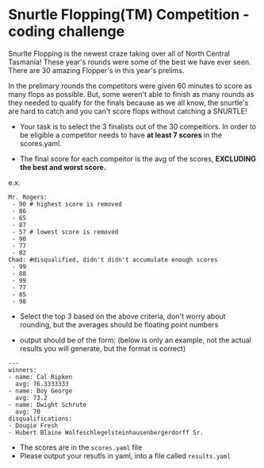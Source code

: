 

Snurtle Flopping(TM) Competition - coding challenge
=========

Snurlte Flopping is the newest craze taking over all of North Central Tasmania!  These year's rounds were some of the best
we have ever seen. There are 30 amazing Flopper's in this year's prelims.

In the prelimary rounds the competitors were given 60 minutes to score as many flops as possible.  But, some weren't able
to finish as many rounds as they needed to qualify for the finals because as we all know, the snurtle's are hard to catch 
and you can't score flops without catching a SNURTLE!


* Your task is to select the 3 finalists out of the 30 compeitiors.  In order to be eligible a competitor needs to have 
**at least 7 scores** in the scores.yaml.


* The final score for each compeitor is the avg of the scores, **EXCLUDING the best and worst score.**

e.x.
```
Mr. Rogers:
 - 90 # highest score is removed
 - 86
 - 65 
 - 87
 - 57 # lowest score is removed
 - 90
 - 77
 - 82
Chad: #disqualified, didn't didn't accumulate enough scores
 - 99
 - 88
 - 99
 - 77
 - 85
 - 98
```

* Select the top 3 based on the above criteria, don't worry about rounding, but the averages should be floating point numbers

* output should be of the form: (below is only an example, not the actual results you will generate, but the format is correct)
```
---
winners:
- name: Cal Ripken
  avg: 76.3333333
- name: Boy George
  avg: 73.2
- name: Dwight Schrute
  avg: 70
disqualifications:
- Dougie Fresh
- Hubert Blaine Wolfeschlegelsteinhausenbergerdorff Sr.
```

* The scores are in the `scores.yaml` file
* Please output your resutls in yaml, into a file called `results.yaml`

